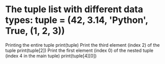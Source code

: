 # The tuple list with different data types: tuple = (42, 3.14, 'Python', True, (1, 2, 3))
Printing the entire tuple
print(tuple)
Print the third element (index 2) of the tuple
print(tuple[2])
Print the first element (index 0) of the nested tuple (index 4 in the main tuple)
print(tuple[4][0])  
